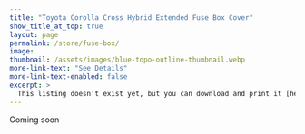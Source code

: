 ```yaml
---
title: "Toyota Corolla Cross Hybrid Extended Fuse Box Cover"
show_title_at_top: true
layout: page
permalink: /store/fuse-box/
image:
thumbnail: /assets/images/blue-topo-outline-thumbnail.webp
more-link-text: "See Details"
more-link-text-enabled: false
excerpt: >
  This listing doesn't exist yet, but you can download and print it [here](https://makerworld.com/en/models/227473#profileId-247602)
---
```


Coming soon
